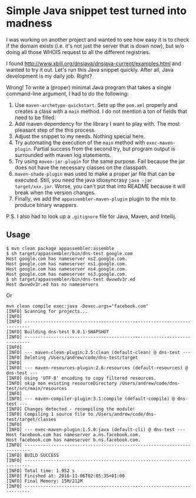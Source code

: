 Simple Java snippet test turned into madness
============================================


I was working on another project and wanted to see how easy it is to check if the domain exists (i.e. it's not just the server that is down now), but w/o doing all those WHOIS request to all the different registries.

I found http://www.xbill.org/dnsjava/dnsjava-current/examples.html and wanted to try it out. Let's run this Java snippet quickly. After all, Java development is my daily job. Right?

Wrong! To write a (proper) minimal Java program that takes a single command-line argument, I had to do the following:

1. Use `maven-archetype-quickstart`. Sets up the `pom.xml` properly and creates a class with a `main` method. I do not mention a ton of fields that need to be filled.
2. Add maven dependency for the library I want to play with. The most pleasant step of the this process.
3. Adjust the snippet to my needs. Nothing special here.
4. Try automating the execution of the `main` method with `exec-maven-plugin`. Partial success from the second try, but program output is surrounded with maven log statements.
5. Try using `maven-jar-plugin` for the same purpose. Fail because the jar does not have the necessary classes on the classpath.
6. `maven-shade-plugin` was used to make a proper jar file that can be executed. Still, you need the java idiosyncrasy `java -jar target/xxx.jar`. Worse, you can't put that into README because it will break when the version changes.
7. Finally, we add the `appassembler-maven-plugin` plugin to the mix to produce binary wrappers.

P.S. I also had to look up a `.gitignore` file for Java, Maven, and Intellij. 

## Usage

    $ mvn clean package appassembler:assemble
    $ sh target/appassembler/bin/dns-test google.com
    Host google.com has nameserver ns2.google.com.
    Host google.com has nameserver ns1.google.com.
    Host google.com has nameserver ns4.google.com.
    Host google.com has nameserver ns3.google.com.
    $ sh target/appassembler/bin/dns-test dwvwdv3r.ed
    Host dwvwdv3r.ed has no nameservers


Or

    mvn clean compile exec:java -Dexec.args="facebook.com"
    [INFO] Scanning for projects...
    [INFO]
    [INFO] ------------------------------------------------------------------------
    [INFO] Building dns-test 0.0.1-SNAPSHOT
    [INFO] ------------------------------------------------------------------------
    [INFO]
    [INFO] --- maven-clean-plugin:2.5:clean (default-clean) @ dns-test ---
    [INFO] Deleting /Users/andrew/code/dns-test/target
    [INFO]
    [INFO] --- maven-resources-plugin:2.6:resources (default-resources) @ dns-test ---
    [INFO] Using 'UTF-8' encoding to copy filtered resources.
    [INFO] skip non existing resourceDirectory /Users/andrew/code/dns-test/src/main/resources
    [INFO]
    [INFO] --- maven-compiler-plugin:3.1:compile (default-compile) @ dns-test ---
    [INFO] Changes detected - recompiling the module!
    [INFO] Compiling 1 source file to /Users/andrew/code/dns-test/target/classes
    [INFO]
    [INFO] --- exec-maven-plugin:1.5.0:java (default-cli) @ dns-test ---
    Host facebook.com has nameserver a.ns.facebook.com.
    Host facebook.com has nameserver b.ns.facebook.com.
    [INFO] ------------------------------------------------------------------------
    [INFO] BUILD SUCCESS
    [INFO] ------------------------------------------------------------------------
    [INFO] Total time: 1.952 s
    [INFO] Finished at: 2016-11-06T02:05:35+01:00
    [INFO] Final Memory: 15M/212M
    [INFO] ------------------------------------------------------------------------

